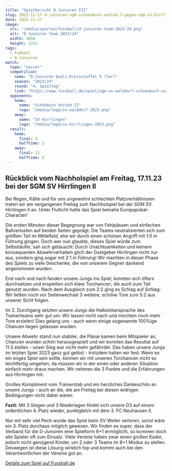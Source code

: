 ```yaml
---
title: "Spielbericht D-Junioren III"
slug: 2023-11-17-d-junioren-sgm-schoenbuch-united-3-gegen-sgm-sv-hirrlingen-2
date: 2023-11-17
image:
  src: "/media/sparten/fussball/d-junioren-team-2023-24.png"
  alt: "D-Junioren Team 2023/24"
  width: 3656
  height: 1311
tags:
  - Fußball
  - D-Junioren
match:
  type: "soccer"
  competition:
    name: "D-Junioren Quali-Kreisstaffel 9 (7er)"
    season: "2023/24"
    round: "4. Spieltag"
    link: "https://www.fussball.de/spiel/sgm-sv-walddorf-schoenbuch-united-ii-sgm-tsv-pliezhausen-ii/-/spiel/02MSOAS7DG000000VS5489B4VV7JEO4N#!/"
  opponents:
    home:
      name: "Schönbuch United II"
      logo: "/media/logo/sv-walddorf-2023.png"
    away:
      name: "SV Hirrlingen"
      logo: "/media/logo/sv-hirrlingen-2023.png"
  result:
    home:
      final: 3
      halftime: 2
    away:
      final: 11
      halftime: 5
---
```

## Rückblick vom Nachholspiel am Freitag, 17.11.23 bei der SGM SV Hirrlingen II

Bei Regen, Kälte und für uns ungewohnt schlechten Platzverhältnissen traten wir am vergangenen Freitag zum Nachholspiel bei der SGM SV Hirrlingen II an. Unter Flutlicht hatte das Spiel beinahe Europapokal-Character!

Die ersten Minuten dieser Begegnung war von Fehlpässen und einfachen Ballverlusten auf beiden Seiten geprägt. Die Teams neutralisierten sich zum größten Teil im Mittelfeld, ehe wir durch einen schönen Angriff mit 1:0 in Führung gingen. Doch wer nun glaubte, dieses Spiel würde zum Selbstläufer, sah sich getäuscht: Durch Unachtsamkeiten und keinem konsequenten Abwehrverhalten glich der Gastgeber Hirrlingen nicht nur aus, sondern ging sogar mit 2:1 in Führung! Wir machten in dieser Phase des Spiels zu viele Geschenke, die von unserem Gegner dankend angenommen wurden.

Erst nach und nach fanden unsere Jungs ins Spiel, konnten sich öfters durchsetzen und erspielten sich klare Torchancen, die auch zum Teil genutzt wurden. Nach dem Ausgleich zum 2:2 ging es Schlag auf Schlag: Wir ließen noch vor Seitenwechsel 3 weitere, schöne Tore zum 5:2 aus unserer Sicht folgen.

Im 2. Durchgang setzten unsere Jungs die Halbzeitansprache des Trainerteams sehr gut um: Wir lassen nicht nach und möchten noch mehr Tore erzielen! Dies gelang uns - auch wenn einige sogenannte 100%ige Chancen liegen gelassen wurden.

Unsere Abwehr stand nun stabiler, die Pässe kamen beim Mitspieler an, Chancen wurden schön herausgespielt und wir konnten das Resultat auf 11:3 stellen - unser Sieg war nicht mehr gefährdet. Das haben unsere Jungs im letzten Spiel 2023 ganz gut gelöst - trotzdem halten wir fest: Wenn es ein enges Spiel sein sollte, können wir mit unseren Torchancen nicht so leichtfertig umgehen, da müssen wir in der einen oder anderen Situation einfach mehr draus machen.
Wir nehmen die 3 Punkte und die Erfahrungen aus Hirrlingen mit.

Großes Kompliment vom Trainerstab und ein herzliches Dankeschön an unsere Jungs - auch an die, die am Freitag bei diesen widrigen Bedingungen nicht dabei waren.

**Fazit:** Mit 3 Siegen und 3 Niederlagen findet sich unsere D3 auf einem ordentlichen 4. Platz wieder, punktgleich mit dem 3. FC Neuhausen II.

Nur mit sehr viel Pech wurde das Spiel beim SV Weiler verloren, sonst wäre ein 3. Platz durchaus möglich gewesen. Wir finden es super, dass der Verband für die D-Junioren eine Spielform 6+1 ermöglicht, so kommen doch alle Spieler oft zum Einsatz. Viele Vereine haben zwar einen großen Kader, jedoch nicht genügend Kinder, um 2 oder 3 Teams im 8+1 Modus zu stellen. Deswegen ist diese Lösung wirklich top und kommt auch bei den Verantwortlichen der Vereine gut an.

[Details zum Spiel auf Fussball.de](https://www.fussball.de/spiel/sgm-sv-hirrlingen-ii-sgm-sv-walddorf-schoenbuch-united-iii/-/spiel/02MSOITJJG000000VS5489B4VV7JEO4N#!/)
